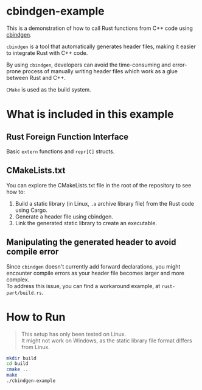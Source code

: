 # cbindgen-example
This is a demonstration of how to call Rust functions from C++ code using [cbindgen](https://github.com/mozilla/cbindgen).    

`cbindgen` is a tool that automatically generates header files, making it easier to integrate Rust with C++ code.  

By using `cbindgen`, developers can avoid the time-consuming and error-prone process of manually writing header files which work as a glue between Rust and C++.  

`CMake` is used as the build system.

# What is included in this example
## Rust Foreign Function Interface  
Basic `extern` functions and `repr[C]` structs.  

## CMakeLists.txt
You can explore the CMakeLists.txt file in the root of the repository to see how to:  

1. Build a static library (in Linux, `.a` archive library file) from the Rust code using Cargo.  
2. Generate a header file using cbindgen.   
3. Link the generated static library to create an executable.   

## Manipulating the generated header to avoid compile error
Since `cbindgen` doesn't currently add forward declarations, you might encounter compile errors as your header file becomes larger and more complex.  
To address this issue, you can find a workaround example, at `rust-part/build.rs`.  

# How to Run
> This setup has only been tested on Linux.  
> It might not work on Windows, as the static library file format differs from Linux.  

```bash
mkdir build
cd build
cmake ..
make
./cbindgen-example
```
